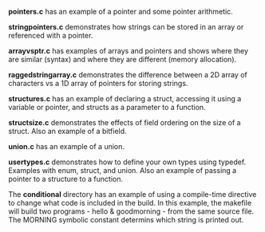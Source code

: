 
**pointers.c** has an example of a pointer and some pointer arithmetic.

**stringpointers.c** demonstrates how strings can be stored in an array or referenced with a pointer.

**arrayvsptr.c** has examples of arrays and pointers and shows where they are similar (syntax) and where they are different (memory allocation).

**raggedstringarray.c** demonstrates the difference between a 2D array of characters vs a 1D array of pointers for storing strings.  

**structures.c** has an example of declaring a struct, accessing it using a variable or pointer, and structs as a parameter to a function. 

**structsize.c** demonstrates the effects of field ordering on the size of a struct.  Also an example of a bitfield.

**union.c** has an example of a union.  

**usertypes.c** demonstrates how to define your own types using typedef.  Examples with enum, struct, and union.  Also an example of passing a pointer to a structure to a function.  

The **conditional** directory has an example of using a compile-time directive to change what code is included in the build.  In this example, the makefile will build two programs - hello & goodmorning - from the same source file.  The MORNING symbolic constant determins which string is printed out.
